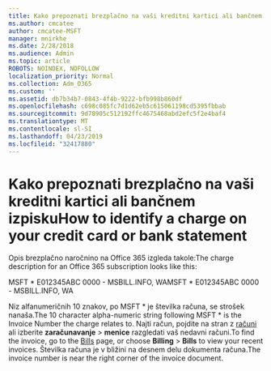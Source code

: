 ```yaml
---
title: Kako prepoznati brezplačno na vaši kreditni kartici ali bančnem izpisku
ms.author: cmcatee
author: cmcatee-MSFT
manager: mnirkhe
ms.date: 2/28/2018
ms.audience: Admin
ms.topic: article
ROBOTS: NOINDEX, NOFOLLOW
localization_priority: Normal
ms.collection: Adm_O365
ms.custom: ''
ms.assetid: db7b34b7-0843-4f4b-9222-bfb998b860df
ms.openlocfilehash: c698c085fc7d1d62eb5c615061198cd5395fbbab
ms.sourcegitcommit: 9d78905c512192ffc4675468abd2efc5f2e4baf4
ms.translationtype: MT
ms.contentlocale: sl-SI
ms.lasthandoff: 04/23/2019
ms.locfileid: "32417880"
---
```

# <a name="how-to-identify-a-charge-on-your-credit-card-or-bank-statement"></a><span data-ttu-id="88e9e-102">Kako prepoznati brezplačno na vaši kreditni kartici ali bančnem izpisku</span><span class="sxs-lookup"><span data-stu-id="88e9e-102">How to identify a charge on your credit card or bank statement</span></span>

<span data-ttu-id="88e9e-103">Opis brezplačno naročnino na Office 365 izgleda takole:</span><span class="sxs-lookup"><span data-stu-id="88e9e-103">The charge description for an Office 365 subscription looks like this:</span></span>
  
<span data-ttu-id="88e9e-104">MSFT \* E012345ABC 0000 - MSBILL.INFO, WA</span><span class="sxs-lookup"><span data-stu-id="88e9e-104">MSFT \* E012345ABC 0000 - MSBILL.INFO, WA</span></span>
  
<span data-ttu-id="88e9e-105">Niz alfanumeričnih 10 znakov, po MSFT \* je številka računa, se strošek nanaša.</span><span class="sxs-lookup"><span data-stu-id="88e9e-105">The 10 character alpha-numeric string following MSFT \* is the Invoice Number the charge relates to.</span></span> <span data-ttu-id="88e9e-106">Najti račun, pojdite na stran z [računi](https://go.microsoft.com/fwlink/p/?linkid=848039) ali izberite **zaračunavanje** \> **menice** razgledati vaš nedavni računi.</span><span class="sxs-lookup"><span data-stu-id="88e9e-106">To find the invoice, go to the [Bills](https://go.microsoft.com/fwlink/p/?linkid=848039) page, or choose **Billing** \> **Bills** to view your recent invoices.</span></span> <span data-ttu-id="88e9e-107">Številka računa je v bližini na desnem delu dokumenta računa.</span><span class="sxs-lookup"><span data-stu-id="88e9e-107">The invoice number is near the right corner of the invoice document.</span></span> 
  

